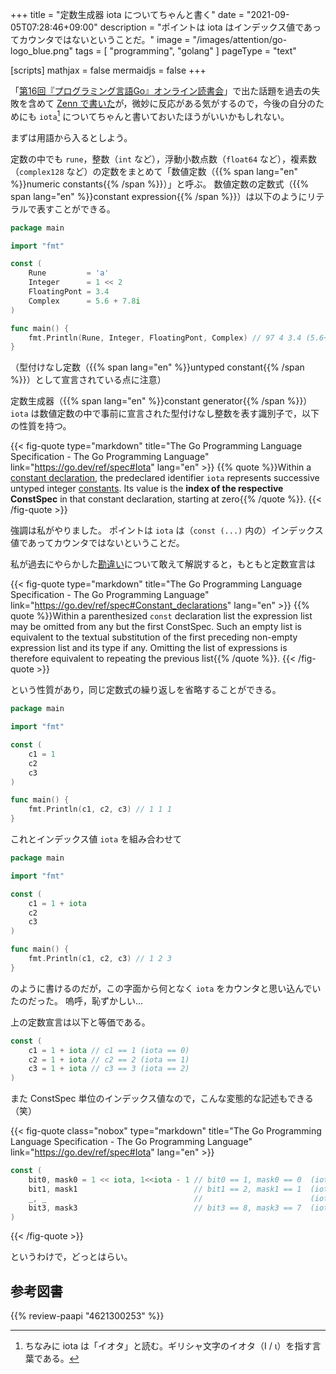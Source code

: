 +++
title = "定数生成器 iota についてちゃんと書く"
date =  "2021-09-05T07:28:46+09:00"
description = "ポイントは iota はインデックス値であってカウンタではないということだ。"
image = "/images/attention/go-logo_blue.png"
tags = [ "programming", "golang" ]
pageType = "text"

[scripts]
  mathjax = false
  mermaidjs = false
+++

「[第16回『プログラミング言語Go』オンライン読書会](https://gpl-reading.connpass.com/event/221591/)」で出た話題を過去の失敗を含めて [Zenn で書いた][失敗談]が，微妙に反応がある気がするので，今後の自分のためにも `iota`[^iota1] についてちゃんと書いておいたほうがいいかもしれない。

[^iota1]: ちなみに iota は「イオタ」と読む。ギリシャ文字のイオタ（&Iota; / &iota;）を指す言葉である。

まずは用語から入るとしよう。

定数の中でも `rune`，整数（`int` など），浮動小数点数（`float64` など），複素数（`complex128` など）の定数をまとめて「数値定数（{{% span lang="en" %}}numeric constants{{% /span %}}）」と呼ぶ。
数値定数の定数式（{{% span lang="en" %}}constant expression{{% /span %}}）は以下のようにリテラルで表すことができる。

```go
package main

import "fmt"

const (
    Rune         = 'a'
    Integer      = 1 << 2
    FloatingPont = 3.4
    Complex      = 5.6 + 7.8i
)

func main() {
    fmt.Println(Rune, Integer, FloatingPont, Complex) // 97 4 3.4 (5.6+7.8i)
}
```

（型付けなし定数（{{% span lang="en" %}}untyped constant{{% /span %}}）として宣言されている点に注意）

定数生成器（{{% span lang="en" %}}constant generator{{% /span %}}）`iota` は数値定数の中で事前に宣言された型付けなし整数を表す識別子で，以下の性質を持つ。

{{< fig-quote type="markdown" title="The Go Programming Language Specification - The Go Programming Language" link="https://go.dev/ref/spec#Iota" lang="en" >}}
{{% quote %}}Within a [constant declaration](https://go.dev/ref/spec#Constant_declarations), the predeclared identifier `iota` represents successive untyped integer [constants](https://go.dev/ref/spec#Constants). Its value is the **index of the respective ConstSpec** in that constant declaration, starting at zero{{% /quote %}}.
{{< /fig-quote >}}

強調は私がやりました。
ポイントは `iota` は（`const (...)` 内の）インデックス値であってカウンタではないということだ。

私が過去にやらかした[勘違い][失敗談]について敢えて解説すると，もともと定数宣言は

{{< fig-quote type="markdown" title="The Go Programming Language Specification - The Go Programming Language" link="https://go.dev/ref/spec#Constant_declarations" lang="en" >}}
{{% quote %}}Within a parenthesized `const` declaration list the expression list may be omitted from any but the first ConstSpec. Such an empty list is equivalent to the textual substitution of the first preceding non-empty expression list and its type if any. Omitting the list of expressions is therefore equivalent to repeating the previous list{{% /quote %}}.
{{< /fig-quote >}}

という性質があり，同じ定数式の繰り返しを省略することができる。

```go
package main

import "fmt"

const (
    c1 = 1
    c2
    c3
)

func main() {
    fmt.Println(c1, c2, c3) // 1 1 1
}
```

これとインデックス値 `iota` を組み合わせて

```go
package main

import "fmt"

const (
    c1 = 1 + iota
    c2
    c3
)

func main() {
    fmt.Println(c1, c2, c3) // 1 2 3
}
```

のように書けるのだが，この字面から何となく `iota` をカウンタと思い込んでいたのだった。
嗚呼，恥ずかしい...

上の定数宣言は以下と等価である。

```go
const (
    c1 = 1 + iota // c1 == 1 (iota == 0)
    c2 = 1 + iota // c2 == 2 (iota == 1)
    c3 = 1 + iota // c3 == 3 (iota == 2)
)
```

また ConstSpec 単位のインデックス値なので，こんな変態的な記述もできる（笑）

{{< fig-quote class="nobox" type="markdown" title="The Go Programming Language Specification - The Go Programming Language" link="https://go.dev/ref/spec#Iota" lang="en" >}}
```go
const (
    bit0, mask0 = 1 << iota, 1<<iota - 1 // bit0 == 1, mask0 == 0  (iota == 0)
    bit1, mask1                          // bit1 == 2, mask1 == 1  (iota == 1)
    _, _                                 //                        (iota == 2, unused)
    bit3, mask3                          // bit3 == 8, mask3 == 7  (iota == 3)
)
```
{{< /fig-quote >}}

というわけで，どっとはらい。

[Go]: https://go.dev/
[失敗談]: https://zenn.dev/spiegel/articles/20210904-value-of-iota "iota 出現時の値はゼロとは限らない"

## 参考図書

{{% review-paapi "4621300253" %}} <!-- プログラミング言語Go -->

